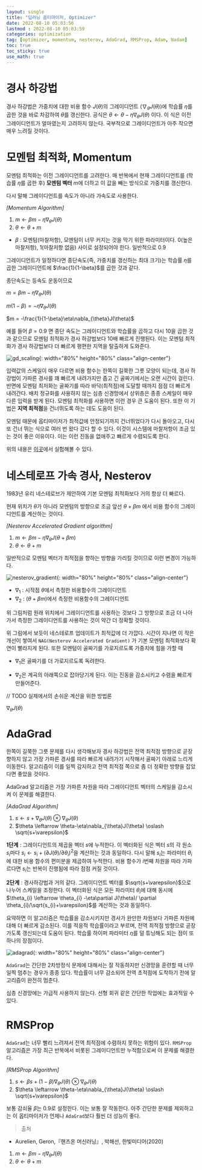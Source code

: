 ```yaml
---
layout: single
title: "딥러닝 옵티마이저, Optimizer"
date: 2022-08-10 05:03:56
lastmod : 2022-08-10 05:03:59
categories: optimization
tag: [optimizer, momentum, nesterov, AdaGrad, RMSProp, Adam, Nadam]
toc: true
toc_sticky: true
use_math: true
---
```


# 경사 하강법

경사 하강법은 가중치에 대한 비용 함수 $J(\theta)$의 그레이디언트 ($\nabla_{\theta}J(\theta)$)에 학습률 $\eta$를 곱한 것을 바로 차감하여 $\theta$를 갱신한다. 공식은 $\theta \leftarrow \theta-\eta \nabla_{\theta}J(\theta)$ 이다. 이 식은 이전 그레이디언트가 얼마였는지 고려하지 않는다. 국부적으로 그레이디언트가 아주 작으면 매우 느려질 것이다.

# 모멘텀 최적화, Momentum

모멘텀 최적화는 이전 그레이디언트를 고려한다. 매 반복에서 현재 그레이디언트를 (학습률 $\eta$를 곱한 후) **모멘텀 벡터** $m$에 더하고 이 값을 빼는 방식으로 가중치를 갱신한다.

다시 말해 그레이디언트를 속도가 아니라 가속도로 사용한다. 

*[Momentum Algorithm]*

1. $m \leftarrow \beta m-\eta \nabla_{\theta}J(\theta)$
2. $\theta \leftarrow \theta+m$

* $\beta$ : 모멘텀(마찰저항), 모멘텀이 너무 커지는 것을 막기 위한 파라미터이다. 0(높은 마찰저항), 1(마찰저항 없음) 사이로 설정되어야 한다. 일반적으로 0.9

그레이디언트가 일정하다면 종단속도(즉, 가중치를 갱신하는 최대 크기)는 학습률 $\eta$를 곱한 그레이디언트에 $\frac{1}{1-\beta}$를 곱한 것과 같다. 

종단속도는 등속도 운동이므로

$m = \beta m-\eta \nabla_{\theta}J(\theta)$

$m(1-\beta) = -\eta\nabla_{\theta}J(\theta)$

$m = -\frac{1}{1-\beta}\eta\nabla_{\theta}J(\theta)$

예를 들어 $\beta=0.9$ 면 종단 속도는 그레이디언트와 학습률을 곱하고 다시 10을 곱한 것과 같으므로 모멘텀 최적화가 경사 하강법보다 10배 빠르게 진행된다. 이는 모멘텀 최적화가 경사 하강법보다 더 빠르게 평편한 지역을 탈출하게 도와준다. 

![gd_scaling](../../../assets/images/ai/gd_scaling.png){: width="80%" height="80%" class="align-center"}

입력값의 스케일이 매우 다르면 비용 함수는 한쪽이 길쭉한 그릇 모양이 되는데, 경사 하강법이 가파른 경사를 꽤 빠르게 내려가지만 좁고 긴 골짜기에서는 오랜 시간이 걸린다. 반면에 모멘텀 최저화는 골짜기를 따라 바닥(최적점)에 도달할 때까지 점점 더 빠르게 내려간다. 배치 정규화를 사용하지 않는 심층 신경망에서 상위층은 종종 스케일이 매우 다른 입력을 받게 된다. 모멘텀 최적화를 사용하면 이런 경우 큰 도움이 된다. 또한 이 기법은 **지역 최적점**을 건너뛰도록 하는 데도 도움이 된다.

모멘텀 때문에 옵티마이저가 최적값에 안정되기까지 건너뛰었다가 다시 돌아오고, 다시 또 건너 뛰는 식으로 여러 번 왔다 갔다 할 수 있다. 이것이 시스템에 마찰저항이 조금 있는 것이 좋은 이유이다. 이는 이런 진동을 없애주고 빠르게 수렴되도록 한다.

위의 내용은 [이곳](https://distill.pub/2017/momentum/)에서 실험해볼 수 있다.

# 네스테로프 가속 경사, Nesterov

1983년 유리 네스테로브가 제안하여 기본 모멘텀 최적화보다 거의 항상 더 빠르다. 

현재 위치가 $\theta$가 아니라 모멘텀의 방향으로 조금 앞선
$\theta+\beta m$ 에서 비용 함수의 그레이디언트를 계산하는 것이다.

*[Nesterov Accelerated Gradient algorithm]*
1. $m \leftarrow \beta m-\eta \nabla_{\theta}J(\theta+\beta m)$
2. $\theta \leftarrow \theta+m$

일반적으로 모멘텀 벡터가 최적점을 향하는 방향을 가리킬 것이므로 이런 변경이 가능하다.

![nesterov_gradient](../../../assets/images/ai/nesterov_gradient.png){: width="80%" height="80%" class="align-center"}

* $\nabla_{1}$ : 시작점 $\theta$에서 측정한 비용함수의 그레이디언트
* $\nabla_{2}$ : ($\theta+\beta m$)에서 측정한 비용함수의 그레이디언트

위 그림처럼 원래 위치에서 그레이디언트를 사용하는 것보다 그 방향으로 조금 더 나아가서 측정한 그레이디언트를 사용하는 것이 약간 더 정확할 것이다.

위 그림에서 보듯이 네스테로프 업데이트가 최적값에 더 가깝다. 시간이 지나면 이 작은 개선이 쌓여서 `NAG(Nesterov Accelerated Gradient)` 가 기본 모멘텀 최적화보다 확연이 빨라지게 된다. 또한 모멘텀이 골짜기를 가로지르도록 가중치에 힘을 가할 때 

* $\nabla_{1}$은 골짜기를 더 가로지르도록 독려한다.

* $\nabla_{2}$은 계곡의 아래쪽으로 잡아당기게 된다. 이는 진동을 감소시키고 수렴을 빠르게 만들어준다.

// TODO 실제에서의 손쉬운 계산을 위한 방법론

$\nabla_{\theta}J(\theta)$

# AdaGrad

한쪽이 길쭉한 그릇 문제를 다시 생각해보자 경사 하강법은 전역 최적점 방향으로 곧장 향하지 않고 가장 가파른 경사를 따라 빠르게 내려가기 시작해서 골짜기 아래로 느리게 이동한다. 알고리즘이 이를 일찍 감지하고 전역 최적점 쪽으로 좀 더 정확한 방향을 잡았다면 좋았을 것이다.

AdaGrad 알고리즘은 가장 가파른 차원을 따라 그레이디언트 벡터의 스케일을 감소시켜 이 문제를 해결한다. 

*[AdaGrad Algorithm]*
1. $s \leftarrow s+\nabla_{\theta}J(\theta) \otimes \nabla_{\theta}J(\theta)$
2. $\theta \leftarrow \theta-\eta\nabla_{\theta}J(\theta) \oslash \sqrt{s+\varepsilon}$

**1단계** : 그레이디언트의 제곱을 벡터 $s$에 누적한다. 이 벡터화된 식은 벡터 $s$의 각 원소 $s_{i}$마다 $s_{i} \leftarrow s_{i} + (\partial J(\theta)/\partial \theta_{i})^{2}$을 계산하는 것과 동일하다. 다시 말해 $s_{i}$는 파라미터 $\theta_{i}$에 대한 비용 함수의 편미분을 제곱하여 누적한다. 비용 함수가 $i$번째 차원을 따라 가파르다면 $s_{i}$는 반복이 진행됨에 따라 점점 커질 것이다.

**2단계** : 경사하강법과 거의 같다. 그레이디언트 벡터를 $\sqrt{s+\varepsilon}$으로 나누어 스케일을 조정한다. 이 벡터화된 식은 모든 파라미터 $\theta_{i}$에 대해 동시에 $\theta_{i} \leftarrow \theta_{i} -\eta\partial J(\theta)/ \partial \theta_{i}/\sqrt{s_{i}+\varepsilon}$를 계산하는 것과 동일하다.

요약하면 이 알고리즘은 학습률을 감소시키지만 경사가 완만한 차원보다 가파른 차원에 대해 더 빠르게 감소된다. 이를 적응적 학습률이라고 부르며, 전역 최적점 방향으로 곧장 가도록 갱신되는데 도움이 된다. 학습률 하이퍼 파라미터 $\eta$를 덜 튜닝해도 되는 점이 또 하나의 장점이다.

![adagrad](../../../assets/images/ai/adagrad.png){: width="80%" height="80%" class="align-center"}

`AdaGrad`는 간단한 2차방정식 문제에 대해서는 잘 작동하지만 신경망을 훈련할 때 너무 일찍 멈추는 경우가 종종 있다. 학습률이 너무 감소되어 전역 초적점에 도착하기 전에 알고리즘이 완전히 멈춘다.

심층 신경망에는 가급적 사용하지 않는다. 선형 회귀 같은 간단한 작업에는 효과적일 수 있다.

# RMSProp
`AdaGrad`는 너무 빨리 느려져서 전역 최적점에 수렴하지 못하는 위험이 있다. `RMSProp` 알고리즘은 가장 최근 반복에서 비롯된 그레이디언트만 누적함으로써 이 문제를 해결한다. 

*[RMSProp Algorithm]*
1. $s \leftarrow \beta s+(1-\beta)\nabla_{\theta}J(\theta) \otimes \nabla_{\theta}J(\theta)$
2. $\theta \leftarrow \theta-\eta\nabla_{\theta}J(\theta) \oslash \sqrt{s+\varepsilon}$

보통 감쇠율 $\beta$는 0.9로 설정한다. 이는 보통 잘 작동한다. 아주 간단한 문제를 제외하고는 이 옵티마이저가 언제나 `AdaGrad`보다 훨씬 더 성능이 좋다.

> 출처
 - Aurelien, Geron,『핸즈온 머신러닝』, 박해선, 한빛미디어(2020)


1. $m \leftarrow \beta m-\eta \nabla_{\theta}J(\theta)$
2. $\theta \leftarrow \theta+m$